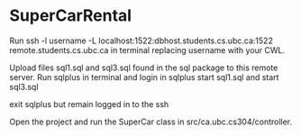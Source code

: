 # SuperCarRental

Run ssh -l username -L localhost:1522:dbhost.students.cs.ubc.ca:1522 remote.students.cs.ubc.ca in terminal replacing username
with your CWL.

Upload files sql1.sql and sql3.sql found in the sql package to this remote server.
Run sqlplus in terminal and login in sqlplus
start sql1.sql and start sql3.sql

exit sqlplus but remain logged in to the ssh

Open the project and run the SuperCar class in src/ca.ubc.cs304/controller.
